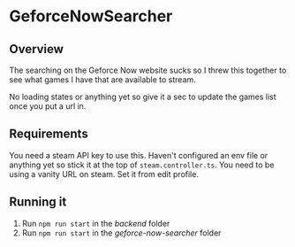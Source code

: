 # GeforceNowSearcher

## Overview
The searching on the Geforce Now website sucks so I threw this together to see what games I have that are available to stream.

No loading states or anything yet so give it a sec to update the games list once you put a url in.

## Requirements
You need a steam API key to use this. Haven't configured an env file or anything yet so stick it at the top of `steam.controller.ts`.
You need to be using a vanity URL on steam. Set it from edit profile.

## Running it
1. Run `npm run start` in the *backend* folder
2. Run `npm run start` in the *geforce-now-searcher* folder

